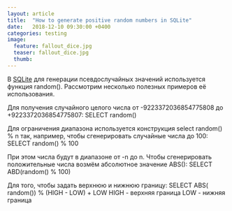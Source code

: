 ```yaml
---
layout: article
title:  "How to generate positive random numbers in SQLite"
date:   2018-12-10 09:30:00 +0400
categories: testing
image:
  feature: fallout_dice.jpg
  teaser: fallout_dice.jpg
  thumb:
---
```

В [SQLite][sqlite-home] для генерации псевдослучайных значений используется функция random(). Рассмотрим несколько полезных примеров её использования.

Для получения случайного целого числа от -9223372036854775808 до +9223372036854775807:
SELECT random()

Для ограничения диапазона используется конструкция select random() % n так, например, чтобы сгенерировать случайные числа до 100:
SELECT random() % 100

При этом числа будут в диапазоне от -n до n. Чтобы сгенерировать положительные числа возмём абсолютное значение ABS():
SELECT ABD(random() % 100)

Для того, чтобы задать верхнюю и нижнюю границу:
SELECT ABS( random()) % (HIGH - LOW) + LOW
HIGH - верхняя граница
LOW - нижняя граница

[sqlite-home]: https://www.sqlite.org/